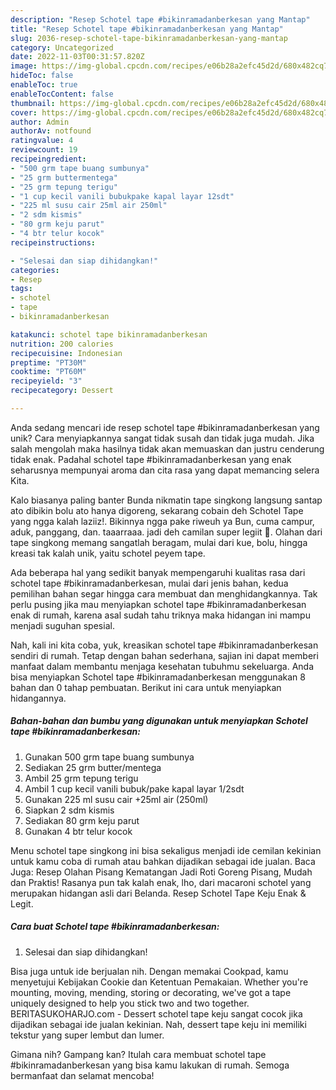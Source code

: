 ```yaml
---
description: "Resep Schotel tape #bikinramadanberkesan yang Mantap"
title: "Resep Schotel tape #bikinramadanberkesan yang Mantap"
slug: 2036-resep-schotel-tape-bikinramadanberkesan-yang-mantap
category: Uncategorized
date: 2022-11-03T00:31:57.820Z
image: https://img-global.cpcdn.com/recipes/e06b28a2efc45d2d/680x482cq70/schotel-tape-bikinramadanberkesan-foto-resep-utama.jpg
hideToc: false
enableToc: true
enableTocContent: false
thumbnail: https://img-global.cpcdn.com/recipes/e06b28a2efc45d2d/680x482cq70/schotel-tape-bikinramadanberkesan-foto-resep-utama.jpg
cover: https://img-global.cpcdn.com/recipes/e06b28a2efc45d2d/680x482cq70/schotel-tape-bikinramadanberkesan-foto-resep-utama.jpg
author: Admin
authorAv: notfound
ratingvalue: 4
reviewcount: 19
recipeingredient:
- "500 grm tape buang sumbunya"
- "25 grm buttermentega"
- "25 grm tepung terigu"
- "1 cup kecil vanili bubukpake kapal layar 12sdt"
- "225 ml susu cair 25ml air 250ml"
- "2 sdm kismis"
- "80 grm keju parut"
- "4 btr telur kocok"
recipeinstructions:

- "Selesai dan siap dihidangkan!"
categories:
- Resep
tags:
- schotel
- tape
- bikinramadanberkesan

katakunci: schotel tape bikinramadanberkesan 
nutrition: 200 calories
recipecuisine: Indonesian
preptime: "PT30M"
cooktime: "PT60M"
recipeyield: "3"
recipecategory: Dessert

---
```





Anda sedang mencari ide resep schotel tape #bikinramadanberkesan yang unik? Cara menyiapkannya sangat tidak susah dan tidak juga mudah. Jika salah mengolah maka hasilnya tidak akan memuaskan dan justru cenderung tidak enak. Padahal schotel tape #bikinramadanberkesan yang enak seharusnya mempunyai aroma dan cita rasa yang dapat memancing selera Kita.





Kalo biasanya paling banter Bunda nikmatin tape singkong langsung santap ato dibikin bolu ato hanya digoreng, sekarang cobain deh Schotel Tape yang ngga kalah laziiz!. Bikinnya ngga pake riweuh ya Bun, cuma campur, aduk, panggang, dan. taaarraaa. jadi deh camilan super legiit 🤤. Olahan dari tape singkong memang sangatlah beragam, mulai dari kue, bolu, hingga kreasi tak kalah unik, yaitu schotel peyem tape.

Ada beberapa hal yang sedikit banyak mempengaruhi kualitas rasa dari schotel tape #bikinramadanberkesan, mulai dari jenis bahan, kedua pemilihan bahan segar hingga cara membuat dan menghidangkannya. Tak perlu pusing jika mau menyiapkan schotel tape #bikinramadanberkesan enak di rumah, karena asal sudah tahu triknya maka hidangan ini mampu menjadi suguhan spesial.






Nah, kali ini kita coba, yuk, kreasikan schotel tape #bikinramadanberkesan sendiri di rumah. Tetap dengan bahan sederhana, sajian ini dapat memberi manfaat dalam membantu menjaga kesehatan tubuhmu sekeluarga. Anda bisa menyiapkan Schotel tape #bikinramadanberkesan menggunakan 8 bahan dan 0 tahap pembuatan. Berikut ini cara untuk menyiapkan hidangannya.

<!--inarticleads1-->

##### Bahan-bahan dan bumbu yang digunakan untuk menyiapkan Schotel tape #bikinramadanberkesan:

1. Gunakan 500 grm tape buang sumbunya
1. Sediakan 25 grm butter/mentega
1. Ambil 25 grm tepung terigu
1. Ambil 1 cup kecil vanili bubuk/pake kapal layar 1/2sdt
1. Gunakan 225 ml susu cair +25ml air (250ml)
1. Siapkan 2 sdm kismis
1. Sediakan 80 grm keju parut
1. Gunakan 4 btr telur kocok


Menu schotel tape singkong ini bisa sekaligus menjadi ide cemilan kekinian untuk kamu coba di rumah atau bahkan dijadikan sebagai ide jualan. Baca Juga: Resep Olahan Pisang Kematangan Jadi Roti Goreng Pisang, Mudah dan Praktis! Rasanya pun tak kalah enak, lho, dari macaroni schotel yang merupakan hidangan asli dari Belanda. Resep Schotel Tape Keju Enak &amp; Legit. 

<!--inarticleads2-->

##### Cara buat Schotel tape #bikinramadanberkesan:


1. Selesai dan siap dihidangkan!

Bisa juga untuk ide berjualan nih. Dengan memakai Cookpad, kamu menyetujui Kebijakan Cookie dan Ketentuan Pemakaian. Whether you&#39;re mounting, moving, mending, storing or decorating, we&#39;ve got a tape uniquely designed to help you stick two and two together. BERITASUKOHARJO.com - Dessert schotel tape keju sangat cocok jika dijadikan sebagai ide jualan kekinian. Nah, dessert tape keju ini memiliki tekstur yang super lembut dan lumer. 

Gimana nih? Gampang kan? Itulah cara membuat schotel tape #bikinramadanberkesan yang bisa kamu lakukan di rumah. Semoga bermanfaat dan selamat mencoba!

